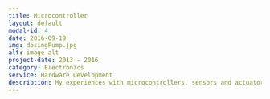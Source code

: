 ```yaml
---
title: Microcontroller
layout: default
modal-id: 4
date: 2016-09-19
img: dosingPump.jpg
alt: image-alt
project-date: 2013 - 2016
category: Electronics
service: Hardware Development
description: My experiences with microcontrollers, sensors and actuators are diverse. I have been working with Atmel AVR, Texas Instruments msp430, NXP LPC and others. This image depicts a small prototype of an Arduino based dosing pump. It was part of a larger setup for a new manufacturing process for design tiles I helped to develop.
---
```

